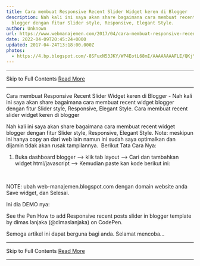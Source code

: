 ```yaml
---
title: Cara membuat Responsive Recent Slider Widget keren di Blogger
description: Nah kali ini saya akan share bagaimana cara membuat recent widget
  blogger dengan fitur Slider style, Responsive, Elegant Style.
author: Unknown
url: https://www.webmanajemen.com/2017/04/cara-membuat-responsive-recent-slider.html
date: 2022-04-09T20:45:24+0000
updated: 2017-04-24T13:18:00.000Z
photos:
  - https://4.bp.blogspot.com/-8SFuxN53JKY/WP4EotL68mI/AAAAAAAAFLE/QKjY273Zd60Z1FdySOdLoB4r94bXskwZQCLcB/s320/Screenshot_2017-04-24-20-56-21.jpg
---
```


<hr/> Skip to Full Contents <a href="https://www.webmanajemen.com/2017/04/cara-membuat-responsive-recent-slider.html" rel="follow" class="button" id="read-more">Read More</a> <hr/> Cara membuat Responsive Recent Slider Widget keren di Blogger - Nah kali ini saya akan share bagaimana cara membuat recent widget blogger dengan fitur Slider style, Responsive, Elegant Style. Cara membuat recent slider widget keren di blogger

Nah kali ini saya akan share bagaimana cara membuat recent widget blogger dengan fitur Slider style, Responsive, Elegant Style.
Note: meskipun ini hanya copy an dari web lain namun ini sudah saya optimalkan dan dijamin tidak akan rusak tampilannya.
 Berikut Tata Cara Nya:


1. Buka dashboard blogger --> klik tab layout --> Cari dan tambahkan widget html/javascript --> Kemudian paste kan kode berikut ini:


<script>
//<![CDATA[
$(document).ready(function () {
Recentpostbsd({
blogURL:"https://web-manajemen.blogspot.com",
MaxPost:8,
container:"#recentpostbsd",
ImageSize:500,
Time:9000,
autoplay:true,
tagName:false
});
});
//]]>
</script>
<div-recent id="recent recent-wrapper">
<div-recent id="recentpostbsd"></div-recent>
  </div-recent>
<script async custom-element="div-recent" src="https://cdnjs.cloudflare.com/ajax/libs/modernizr/2.8.3/modernizr.min.js"></script>
<script async custom-element="div-recent" src="https://www.webmanajemen.com//bloggersstand/master/responsiveslider.js"></script>
<style amp-custom>
#recent {
  font-family: lato, oswald;
  background:#222;
  margin:0;
  padding:0;
}#recent-wrapper {
font-family:Lato, sans-serif;
box-shadow:0 20px 20px -10px #111;
margin:7%;
}/* CSS Responsive Slider Recent Post */
#recentpostbsd {margin:15px auto;}
#bsdslide *{-moz-box-sizing:border-box;-webkit-box-sizing:border-box;box-sizing:border-box}
#bsdslide ul,#bsdslide li{padding:0;margin:0;list-style:none;position:relative}
#bsdslide ul{height:320px}
#bsdslide li{width:50%;height:100%;position:absolute;display:none}
#bsdslide li:nth-child(1), #bsdslide li:nth-child(2), #bsdslide li:nth-child(3), #bsdslide li:nth-child(4), #bsdslide li:nth-child(5){display:block}
#bsdslide li:nth-child(1){left:0;top:0}
#bsdslide li:nth-child(2){left:50%;width:25%;height:50%}
#bsdslide li:nth-child(3){left:75%;width:25%;height:50%}
#bsdslide li:nth-child(4){left:50%;top:50%;width:25%;height:50%}
#bsdslide li:nth-child(5){left:75%;top:50%;width:25%;height:50%}
#bsdslide li:nth-child(1) h4 {overflow:hidden;font-size:25px;bottom:0;color:#fafafa;width:100%;
padding:10px 10px 10px 90px;text-align:left;text-transform:uppercase;background:rgba(0,0,0,0.3);
height:90px;font-family:&#39;Oswald&#39;;text-shadow:2px 2px 0 rgba(0,0,0,0.2);line-height:32px;left:0;}
#bsdslide li:nth-child(1) .label_text {font-size:30px;display:block;bottom:10px;left:10px;
padding:0;font-family:&#39;Roboto&#39;;box-shadow:5px 3px 0 rgba(0,0,0,0.2);}
#bsdslide li:nth-child(1) span.dd {display:block;font-size:30px;padding:12px 15px;
background:#8ED557;margin:0;}
#bsdslide li:nth-child(1) span.dm {display:block;font-size:14px;background:#333;color:#fff;
padding:5px 21px;text-transform:uppercase;margin:0;}
#bsdslide li:nth-child(1) span.dy, #bsdslide li:nth-child(1) span.autname{display:none;}
#bsdslide a{display:block;width:100%;height:100%;overflow:hidden}
#bsdslide img{display:block;width:100%;height:auto;border:0;padding:0;background-color:#333;-moz-transform:scale(1.0) rotate(0);-webkit-transform:scale(1.0) rotate(0);-ms-transform:scale(1.0) rotate(0);transform:scale(1.0) rotate(0);transition:all 0.6s linear;}
#bsdslide li a:hover img {-moz-transform:scale(1.1) rotate(1deg);-webkit-transform:scale(1.1) rotate(1deg);-ms-transform:scale(1.1) rotate(1deg);transform:scale(1.1) rotate(1deg);transition:all 0.3s linear;}
#bsdslide .overlayx{width:100%;height:100%;position:absolute;z-index:2;background-image:url(https://4.bp.blogspot.com/-KFJSSIzWJJ0/Vtkt6FVQjuI/AAAAAAAAFfo/nxUUAjMB0dk/s1600/fade%2Bbloggersstand.png);background-position:50% 40%;background-repeat:repeat-x;}
#bsdslide h4{position:absolute;bottom:40px;margin:0;font-size:13px;font-family:&#39;Roboto&#39;;
left:10px;padding:5px 10px;color:#fefefe;z-index:3;line-height:20px;font-weight:normal;
background:rgba(40,40,40,0.6);text-align:left;text-transform:uppercase;margin-right:10px;}
#bsdslide .label_text{font-size:12px;color:#fff;bottom:10px;z-index:3;left:10px;
position:absolute;background:rgba(142,213,87,0.8);padding:3px 6px;font-family:&#39;Roboto&#39;;
text-transform:uppercase;}
#bsdslide li:nth-child(2) .autname,#bsdslide li:nth-child(3) .autname,#bsdslide li:nth-child(4) .autname,#bsdslide li:nth-child(5) .autname{display:none;}
#bsdslide .overlayx,#bsdslide li{transition:all .4s ease-in-out}
#bsdslide li:nth-child(1) .overlayx{display:none;}
#bsdslide li:hover .overlayx{opacity:0.1}
@media only screen and (max-width:800px){
#bsdslide li:nth-child(1) h4 {font-size:18px;line-height:24px;}}
@media only screen and (max-width:600px){
  #bsdslide ul{height:600px}
  #bsdslide li:nth-child(1){width:100%;height:50%}
  #bsdslide li:nth-child(2){top:50%;height:25%;left:0;width:50%}
  #bsdslide li:nth-child(3){left:50%;top:50%;width:50%;height:25%}
  #bsdslide li:nth-child(4){left:0;top:75%;height:25%;width:100%}
  #bsdslide li:nth-child(5){display:none;}}
@media only screen and (max-width:480px){
#bsdslide li:nth-child(1) h4 {font-size:13px;line-height:16px;}}
</style>






NOTE: ubah web-manajemen.blogspot.com dengan domain website anda 
Save widget, dan Selesai.


Ini dia DEMO nya:


  See the Pen 
  How to add Responsive recent posts slider in blogger template by dimas lanjaka (@dimaslanjaka)
  on CodePen.



Semoga artikel ini dapat berguna bagi anda. Selamat mencoba... <hr/> Skip to Full Contents <a href="https://www.webmanajemen.com/2017/04/cara-membuat-responsive-recent-slider.html" rel="follow" class="button" id="read-more">Read More</a> <hr/>